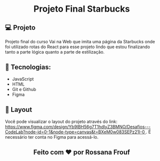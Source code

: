 <h1 align="center"> Projeto Final Starbucks</h1>

## 💻 Projeto
Projeto final do curso Vai na Web que imita uma página da Starbucks onde foi utilizado rotas do React para esse projeto lindo que estou finalizando tanto a parte lógica quanto a parte de estilização.



## 🚀 Tecnologias:
- JavaScript
- HTML
- Git e Github
- Figma

## 🔖 Layout
Você pode visualizar o layout do projeto através do link: [https://www.figma.com/design/Yb9IBH56g7T1hdIyZ3BMNO/Desafios---CodeLab?node-id=0-1&node-type=canvas&t=BXeM0w083SEPz21I-0
](https://www.figma.com/design/lDEBqDNjbhumoZwQ7CBL7P/Starbucks?node-id=0-1&node-type=canvas&t=MUXulrceJsEUjZ35-0). É necessário ter conta no Figma para acessá-lo.

 <h2 align="center"> Feito com ♥ por Rossana Frouf </h2>


